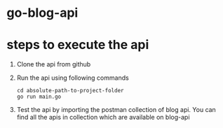 # go-blog-api
# steps to execute the api
1. Clone the api from github
2. Run the api using following commands
   ```
   cd absolute-path-to-project-folder 
   go run main.go
   ```
   
3. Test the api by importing the postman collection of blog api. You can find all the apis in collection which are available on blog-api

    
